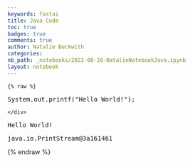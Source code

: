 ```yaml
---
keywords: fastai
title: Java Code
toc: true
badges: true
comments: true
author: Natalie Beckwith
categories: 
nb_path: _notebooks/2022-08-28-NatalieNotebookJava.ipynb
layout: notebook
---
```


<!--
#################################################
### THIS FILE WAS AUTOGENERATED! DO NOT EDIT! ###
#################################################
# file to edit: _notebooks/2022-08-28-NatalieNotebookJava.ipynb
-->

<div class="container" id="notebook-container">
        
    {% raw %}
    
<div class="cell border-box-sizing code_cell rendered">
<div class="input">

<div class="inner_cell">
    <div class="input_area">
<div class=" highlight hl-java"><pre><span></span><span class="n">System</span><span class="p">.</span><span class="na">out</span><span class="p">.</span><span class="na">printf</span><span class="p">(</span><span class="s">&quot;Hello World!&quot;</span><span class="p">);</span>
</pre></div>

    </div>
</div>
</div>

<div class="output_wrapper">
<div class="output">

<div class="output_area">

<div class="output_subarea output_stream output_stdout output_text">
<pre>Hello World!</pre>
</div>
</div>

<div class="output_area">



<div class="output_text output_subarea output_execute_result">
<pre>java.io.PrintStream@3a161461</pre>
</div>

</div>

</div>
</div>

</div>
    {% endraw %}

</div>
 

